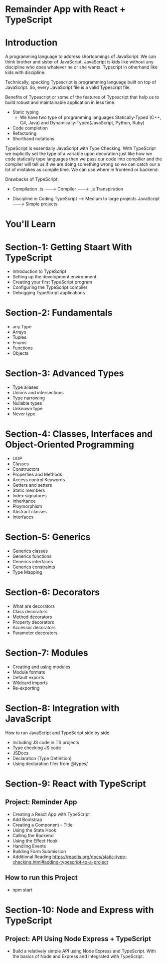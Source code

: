 # Remainder App with React + TypeScript

# Introduction

A programming language to address shortcomings of JavaScript. We can think brother and sister of JavaScript. JavaScript is kids like without any discipline  who does whatever he or she wants. Typscript in otherhand like kids with discipline. 

Technically, specking Typescript is programming language built on top of JavaScript. So, every JavaScript file is a valid Typescript file.

Benefits of Typescript or some of the features of Typescript that help us to build robust and maintainable application in less time.

- Static typing
    - We have two type of programming languages Statically-Typed (C++, C#, Java) and Dynamically-Typed(JavaScript, Python, Ruby)
- Code completion
- Refactoring
- Shorthand notations

TypeScript is essentially JavaScript with Type Checking. With TypeScript we explicitly set the type of a variable upon decoration just like how we code statically type languages then we pass our code into compilier and the compiler will tell us if we are doing something wrong so we can catch our a lot of mistakes as compile time. We can use where in frontend or backend.

Drawbacks of TypeScript:

- Compilation
  .ts ———> Compiler ———> .js
       Transpiration
    
- Discipline in Coding
    TypeScript ——> Medium to large projects
    JavaScript ———> Simple projects
    

# You'll Learn

# Section-1: Getting Staart With TypeScript

- Introduction to TypeScript
- Setting up the development environment
- Creating your first TypeScript program
- Configuring the TypeScript compiler
- Debugging TypeScript applications

# Section-2: Fundamentals
- any Type
- Arrays
- Tuples
- Enums
- Functions
- Objects

# Section-3: Advanced Types
- Type aliases
- Unions and intersections
- Type narrowing
- Nullable types
- Unknown type
- Never type

# Section-4: Classes, Interfaces and Object-Oriented Programming
- OOP
- Classes
- Constructors
- Properties and Methods
- Access control Keywords
- Getters and setters
- Static members
- Index signatures
- Inheritance
- Ploymorphism
- Abstract classes 
- Interfaces

# Section-5: Generics
- Generics classes
- Generics functions
- Generics interfaces
- Generics constraints
- Type Mapping

# Section-6: Decorators
- What are decorators
- Class decorators
- Method decorators
- Property decorators
- Accessor decorators
- Parameter decorators

# Section-7: Modules
- Creating and using modules
- Module formats
- Default exports
- Wildcard imports
- Re-exporting

# Section-8: Integration with JavaScript
How to run JavaScript and TypeScript side by side.

- Including JS code in TS projects
- Type checking JS code
- JSDocs
- Declaration (Type Definition)
- Using declaration files from @types/

# Section-9: React with TypeScript

## Project: Reminder App
  
- Creating a React App with TypeScript
- Add Bootstrap
- Creating a Component - Title
- Using the State Hook
- Calling the Backend
- Using the Effect Hook
- Handling Events
- Building Form Submission
- Additional Reading
<https://reactjs.org/docs/static-type-checking.html#adding-typescript-to-a-project>

## How to run this Project
- npm start

# Section-10: Node and Express with TypeScript

## Project: API Using Node Express + TypeScript
- Build a relatively simple API using Node Express and TypeScript. With the basics of Node and Express and Integrated with TypeScript. 